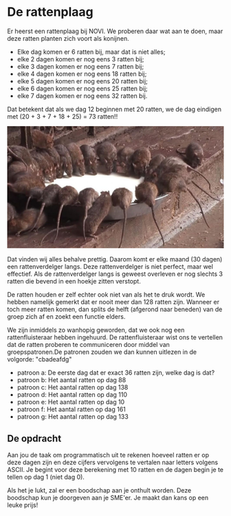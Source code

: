# De rattenplaag

Er heerst een rattenplaag bij NOVI. We proberen daar wat aan te doen, maar deze ratten planten zich voort als konijnen.

- Elke dag komen er 6 ratten bij, maar dat is niet alles; 
- elke 2 dagen komen er nog eens 3 ratten bij;
- elke 3 dagen komen er nog eens 7 ratten bij;
- elke 4 dagen komen er nog eens 18 ratten bij;
- elke 5 dagen komen er nog eens 20 ratten bij;
- elke 6 dagen komen er nog eens 25 ratten bij;
- elke 7 dagen komen er nog eens 32 ratten bij.

Dat betekent dat als we dag 12 beginnen met 20 ratten, we de dag eindigen met (20 + 3 + 7 + 18 + 25) = 73 ratten!!

![ratten](/assets/ratten.jpg)

Dat vinden wij alles behalve prettig. Daarom komt er elke maand (30 dagen) een rattenverdelger langs. Deze rattenverdelger is niet perfect, maar wel effectief. 
Als de rattenverdelger langs is geweest overleven er nog slechts 3 ratten die bevend in een hoekje zitten verstopt.

De ratten houden er zelf echter ook niet van als het te druk wordt. We hebben namelijk gemerkt dat er nooit meer dan 128 ratten zijn. Wanneer er toch meer ratten komen, dan splits de helft (afgerond naar beneden) van de groep zich af en zoekt een functie elders.

We zijn inmiddels zo wanhopig geworden, dat we ook nog een rattenfluisteraar hebben ingehuurd. De rattenfluisteraar wist ons te vertellen dat de ratten proberen te 
communiceren door middel van groepspatronen.De patronen zouden we dan kunnen uitlezen in de volgorde: "cbadeafdg"

- patroon a: De eerste dag dat er exact 36 ratten zijn, welke dag is dat?
- patroon b: Het aantal ratten op dag 88
- patroon c: Het aantal ratten op dag 138
- patroon d: Het aantal ratten op dag 110
- patroon e: Het aantal ratten op dag 10
- patroon f: Het aantal ratten op dag 161
- patroon g: Het aantal ratten op dag 133

## De opdracht

Aan jou de taak om programmatisch uit te rekenen hoeveel ratten er op deze dagen zijn en deze cijfers vervolgens te vertalen naar letters volgens ASCII. 
Je begint voor deze berekening met 10 ratten en de dagen begin je te tellen op dag 1 (niet dag 0).

Als het je lukt, zal er een boodschap aan je onthult worden. Deze boodschap kun je doorgeven aan je SME'er. Je maakt dan kans op een leuke prijs!

